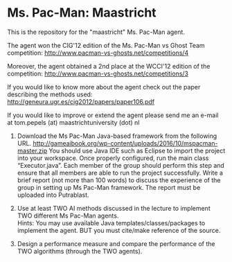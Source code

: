 Ms. Pac-Man: Maastricht
=============

This is the repository for the "maastricht" Ms. Pac-Man agent.
 
The agent won the CIG'12 edition of the Ms. Pac-Man vs Ghost Team competition: http://www.pacman-vs-ghosts.net/competitions/4

Moreover, the agent obtained a 2nd place at the WCCI'12 edition of the competition: http://www.pacman-vs-ghosts.net/competitions/3

If you would like to know more about the agent check out the paper describing the methods used: http://geneura.ugr.es/cig2012/papers/paper106.pdf

If you would like to improve or extend the agent please send me an e-mail at tom.pepels (at) maastrichtuniversity (dot) nl

1) Download the Ms Pac-Man Java-based framework from the following URL.
 http://gameaibook.org/wp-content/uploads/2016/10/mspacman-master.zip
 You should use Java IDE such as Eclipse to import the project into your workspace.  Once properly configured, run the main class “Executor.java”.  Each member of the group should perform this step and ensure that  all members are able to run the project successfully.  Write a brief report (not more than 100 words) to discuss the experience of the group in setting up Ms Pac-Man framework.  The report must be uploaded into  Putrablast.


2) Use at least TWO AI methods discussed in the lecture to implement TWO different Ms Pac-Man agents.  
 Hints:  You may use available Java templates/classes/packages to implement the agent.  BUT you must cite/make reference of the source.

3) Design a performance measure and compare the performance of the TWO algorithms (through the TWO agents).
